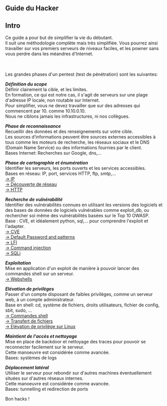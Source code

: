 

<!--- category: HackersGuide --->
<!--- id: intro --->
<!--- title: Guide du Hacker --->
<!--- keywords:  --->
## Guide du Hacker




<!--- category: HackersGuide --->
<!--- id: Guide --->
<!--- title: Intro --->
<!--- keywords:  --->
## Intro
Ce guide a pour but de simplifier la vie du débutant.     
Il suit une méthodologie complète mais très simplifiée. Vous pourrez ainsi travailler sur vos premiers serveurs de niveaux faciles, et les powner sans vous perdre dans les méandres d'Internet.   
<br>
<br>

    
Les grandes phases d'un pentest (test de pénétration) sont les suivantes:  
   
___Définition du scope___   
Définir clairement la cible, et les limites.   
En formation, ce qui est notre cas, il s'agit de serveurs sur une plage d'adresse IP locale, non routable sur Internet.   
Pour simplifier, vous ne devez travailler que sur des adresses qui commencent par 10. comme 10.10.0.10.      
Nous ne ciblons jamais les infrastructures, ni nos collègues.   
 
   
___Phase de reconnaissance___      
Recueillir des données et des renseignements sur votre cible.   
Les sources d’informations peuvent être sources externes accessibles à tous comme les moteurs de recherche, les réseaux sociaux et le DNS (Domain Name Service) ou des informations fournies par le client.   
Bases Internet: Recherches sur Google, dns,...
      
___Phase de cartographie et énumération___   
Identifier les serveurs, les ports ouverts et les services accessibles.   
Bases en réseau: IP, port, services HTTP, ftp, smtp,...   
[-> IP](?cat=Network)  
[-> Découverte de réseau](?cat=NetworkDiscovery)   
[-> HTTP](?cat=HTTP)   
   
___Recherche de vulnérabilité___   
Identifier des vulnérabilités connues en utilisant les versions des logiciels et des bases de données de logiciels vulnérables comme exploit_db, ou rechercher soi même des vulnérabilités basées sur le Top 10 OWASP.   
Base : CVE, et idéalement python, sql,... pour comprendre l'exploit et l'adapter.  
[-> CVE](?id=cve)    
[-> Default Password and patterns](?cat=Password)    
[-> LFI](?cat=lfi)    
[-> Command injection](?cat=cmdinjection)    
[-> SQLi](?cat=sqli)    
  
      
___Exploitation___   
Mise en application d'un exploit de manière à pouvoir lancer des commandes shell sur un serveur.    
[-> Webshells](?cat=Webshell)  

___Elévation de privilèges___   
Passer d'un compte disposant de faibles privilèges, comme un serveur web, à un compte administrateur.   
Base en shell: cd, système de fichiers, droits utilisateurs, fichier de config, sbit, sudo, ...   
[-> Commandes shell](?cat=Shell)   
[-> Transfert de fichiers](?cat=transfert)   
[-> Elévation de privilège sur Linux](?cat=PrivEscUx)   

___Maintient de l'accès et nettoyage___   
Mise en place de backdoor et nettoyage des traces pour pouvoir se reconnecter facilement sur le serveur.   
Cette manoeuvre est considérée comme avancée.   
Bases: systèmes de logs   
      
___Déplacement latéral___   
Utiliser le serveur pour rebondir sur d'autres machines éventuellement situées sur d'autres réseaux internes.   
Cette manoeuvre est considérée comme avancée.   
Bases: tunnelling et redirection de ports   


Bon hacks !

